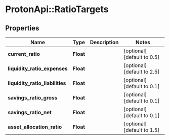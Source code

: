# ProtonApi::RatioTargets

## Properties
Name | Type | Description | Notes
------------ | ------------- | ------------- | -------------
**current_ratio** | **Float** |  | [optional] [default to 0.5]
**liquidity_ratio_expenses** | **Float** |  | [optional] [default to 2.5]
**liquidity_ratio_liabilities** | **Float** |  | [optional] [default to 0.1]
**savings_ratio_gross** | **Float** |  | [optional] [default to 0.1]
**savings_ratio_net** | **Float** |  | [optional] [default to 0.1]
**asset_allocation_ratio** | **Float** |  | [optional] [default to 1.5]


